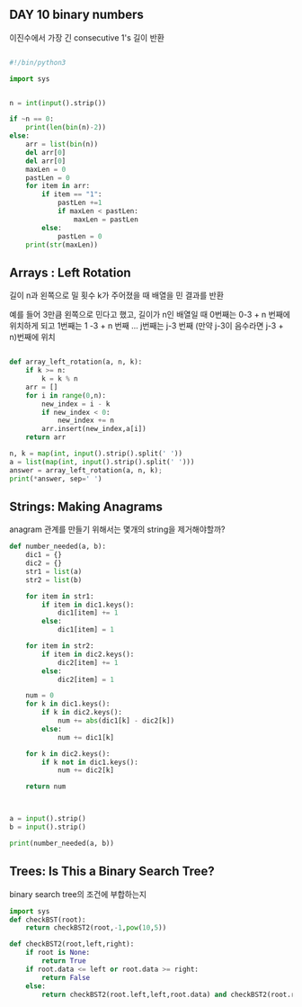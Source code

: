 ## DAY 10 binary numbers
이진수에서 가장 긴 consecutive 1's 길이 반환


```python

#!/bin/python3

import sys


n = int(input().strip())

if ~n == 0:
    print(len(bin(n)-2))
else:
    arr = list(bin(n))
    del arr[0]
    del arr[0]
    maxLen = 0
    pastLen = 0
    for item in arr:
        if item == "1":
            pastLen +=1
            if maxLen < pastLen:
                maxLen = pastLen
        else:
            pastLen = 0
    print(str(maxLen))

```


## Arrays : Left Rotation

길이 n과 왼쪽으로 밀 횟수 k가 주어졌을 때
배열을 민 결과를 반환

예를 들어 3만큼 왼쪽으로 민다고 했고, 길이가 n인 배열일 때
0번째는 0-3 + n 번째에 위치하게 되고
1번째는 1 -3 + n 번째
...
j번째는 j-3 번째 (만약 j-3이 음수라면 j-3 + n)번째에 위치

```python

def array_left_rotation(a, n, k):
    if k >= n:
        k = k % n
    arr = []
    for i in range(0,n):
        new_index = i - k
        if new_index < 0:
            new_index += n
        arr.insert(new_index,a[i])
    return arr

n, k = map(int, input().strip().split(' '))
a = list(map(int, input().strip().split(' ')))
answer = array_left_rotation(a, n, k);
print(*answer, sep=' ')

```


## Strings: Making Anagrams

anagram 관계를 만들기 위해서는
몇개의 string을 제거해야할까?

```python
def number_needed(a, b):
    dic1 = {}
    dic2 = {}
    str1 = list(a)
    str2 = list(b)

    for item in str1:
        if item in dic1.keys():
            dic1[item] += 1
        else:
            dic1[item] = 1

    for item in str2:
        if item in dic2.keys():
            dic2[item] += 1
        else:
            dic2[item] = 1

    num = 0
    for k in dic1.keys():
        if k in dic2.keys():
            num += abs(dic1[k] - dic2[k])
        else:
            num += dic1[k]

    for k in dic2.keys():
        if k not in dic1.keys():
            num += dic2[k]

    return num



a = input().strip()
b = input().strip()

print(number_needed(a, b))

```


## Trees: Is This a Binary Search Tree?
binary search tree의 조건에 부합하는지


```python
import sys
def checkBST(root):
    return checkBST2(root,-1,pow(10,5))

def checkBST2(root,left,right):
    if root is None:
        return True
    if root.data <= left or root.data >= right:
        return False
    else:
        return checkBST2(root.left,left,root.data) and checkBST2(root.right,root.data,right)

```
